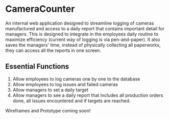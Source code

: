# CameraCounter
An internal web application designed to streamline logging of cameras manufactured and access to a daily report that contains important detail for managers.
This is designed to integrate in the employees daily routine to maximize efficiency (current way of logging is via pen-and-paper).
It also saves the managers' time, instead of physically collecting all paperworks, they can access all the reports in one screen.

## Essential Functions 
1. Allow employees to log cameras one by one to the database
2. Allow employees to log issues and failed cameras
3. Allow managers to set a daily target
4. Allow managers to see a daily report that includes all production orders done, all issues encountered and if targets are reached.

Wireframes and Prototype coming soon!
